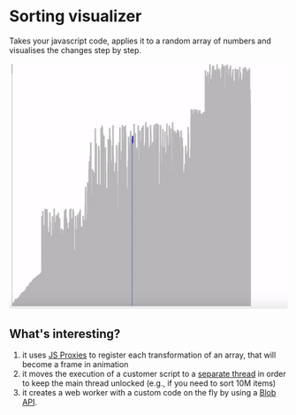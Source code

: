 # Sorting visualizer

Takes your javascript code, applies it to a random array of numbers and visualises the changes step by step.

![Quick sort](https://github.com/vicrazumov/sort-viz/raw/master/sort-viz.gif "Quick sort")

## What's interesting?
1. it uses [JS Proxies](https://developer.mozilla.org/en-US/docs/Web/JavaScript/Reference/Global_Objects/Proxy) to register each transformation of an array, that will become a frame in animation
2. it moves the execution of a customer script to a [separate thread](https://developer.mozilla.org/en-US/docs/Web/API/Web_Workers_API/Using_web_workers) in order to keep the main thread unlocked (e.g., if you need to sort 10M items)
3. it creates a web worker with a custom code on the fly by using a [Blob API](https://developer.mozilla.org/en-US/docs/Web/API/Blob).